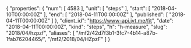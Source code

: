 {
  "properties": {
    "num": [
      4583
    ],
    "unit": [
      "steps"
    ],
    "start": [
      "2018-04-10T00:00:00Z"
    ],
    "end": [
      "2018-04-11T00:00:00Z"
    ],
    "published": [
      "2018-04-11T00:00:00Z"
    ]
  },
  "client_id": "https://www-api.jvt.me/fit",
  "date": "2018-04-11T00:00:00Z",
  "kind": "steps",
  "h": "h-measure",
  "slug": "2018/04/hzpzf",
  "aliases": [
    "/mf2/42d7f3b1-3fc7-4b14-a87b-1fab76204465/",
    "/mf2/2018/04/HZpzF"
  ]
}
